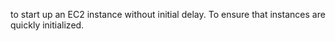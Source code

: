 to start up an EC2 instance without initial delay. 
To ensure that instances are quickly initialized.
